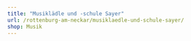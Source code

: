 ```yaml
---
title: "Musiklädle und -schule Sayer"
url: /rottenburg-am-neckar/musiklaedle-und-schule-sayer/
shop: Musik
---
```

